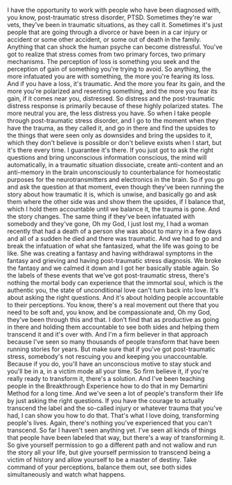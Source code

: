  I have the opportunity to work with people who have been diagnosed with, you know, post-traumatic stress disorder, PTSD. Sometimes they're war vets, they've been in traumatic situations, as they call it. Sometimes it's just people that are going through a divorce or have been in a car injury or accident or some other accident, or some out of death in the family. Anything that can shock the human psyche can become distressful. You've got to realize that stress comes from two primary forces, two primary mechanisms. The perception of loss is something you seek and the perception of gain of something you're trying to avoid. So anything, the more infatuated you are with something, the more you're fearing its loss. And if you have a loss, it's traumatic. And the more you fear its gain, and the more you're polarized and resenting something, and the more you fear its gain, if it comes near you, distressed. So distress and the post-traumatic distress response is primarily because of these highly polarized states. The more neutral you are, the less distress you have. So when I take people through post-traumatic stress disorder, and I go to the moment when they have the trauma, as they called it, and go in there and find the upsides to the things that were seen only as downsides and bring the upsides to it, which they don't believe is possible or don't believe exists when I start, but it's there every time. I guarantee it's there. If you just got to ask the right questions and bring unconscious information conscious, the mind will automatically, in a traumatic situation dissociate, create anti-content and an anti-memory in the brain unconsciously to counterbalance for homeostatic purposes for the neurotransmitters and electronics in the brain. So if you go and ask the question at that moment, even though they've been running the story about how traumatic it is, which is unwise, and basically go and ask them where the other side was and show them the upsides, if I balance that, which I hold them accountable until we balance it, the trauma is gone. And the story changes. The same thing if they've been infatuated with somebody and they've gone, Oh my God, I just lost my, I had a woman recently that had a death of a person she was about to marry in a few days and all of a sudden he died and there was traumatic. And we had to go and break the infatuation of what she fantasized, what the life was going to be like. She was creating a fantasy and having withdrawal symptoms in the fantasy and grieving and having post-traumatic stress diagnosis. We broke the fantasy and we calmed it down and I got her basically stable again. So the labels of these events that we've got post-traumatic stress, there's nothing the mortal body can experience that the immortal soul, which is the authentic you, the state of unconditional love can't turn back into love. It's about asking the right questions. And it's about holding people accountable to their perceptions. You know, there's a real movement out there that you need to be soft and, you know, and be compassionate and, Oh my God, they've been through this and that. I don't find that as productive as going in there and holding them accountable to see both sides and helping them transcend it and it's over with. And I'm a firm believer in that approach because I've seen so many thousands of people transform that have been running stories for years. But make sure that if you've got post-traumatic stress, somebody's not rescuing you and keeping you unaccountable. Because if you do, you'll have an unconscious motive to stay stuck and you'll be in a, in a victim mode all your time. So firm believe it, if you're really ready to transform it, there's a solution. And I've been teaching people in the Breakthrough Experience how to do that in my Demartini Method for a long time. And we've seen a lot of people's transform their life by just asking the right questions. If you have the courage to actually transcend the label and the so-called injury or whatever trauma that you've had, I can show you how to do that. That's what I love doing, transforming people's lives. Again, there's nothing you've experienced that you can't transcend. So far I haven't seen anything yet. I've seen all kinds of things that people have been labeled that way, but there's a way of transforming it. So give yourself permission to go a different path and not wallow and run the story all your life, but give yourself permission to transcend being a victim of history and allow yourself to be a master of destiny. Take command of your perceptions, balance them out, see both sides simultaneously and watch what happens.